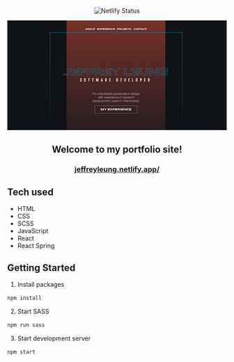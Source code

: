 <p align='center'>
<a href='https://app.netlify.com/sites/jeffreyleung/deploys'></a>
<img src='(https://api.netlify.com/api/v1/badges/5506b004-43d2-44e4-be95-485a913334ef/deploy-status' alt='Netlify Status'/>
</p>

<div align='center'>
<img src='https://raw.githubusercontent.com/jef1993/web-portfolio/master/src/img/portfolio.jpg' alt='preview' width='640'></img>
</div>

<h2 align='center'>Welcome to my portfolio site!</h2>

<h3 align='center'>
<a 
 href='https://jeffreyleung.netlify.app/'>jeffreyleung.netlify.app/</a>
</h3>

## Tech used

- HTML
- CSS
- SCSS
- JavaScript
- React
- React Spring

## Getting Started

1. Install packages

```sh
npm install
```

2. Start SASS

```sh
npm run sass
```

3. Start development server

```sh
npm start
```
